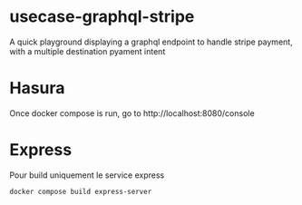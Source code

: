 # usecase-graphql-stripe
A quick playground displaying a graphql endpoint to handle stripe payment, with a multiple destination pyament intent

# Hasura
Once docker compose is run, go to
http://localhost:8080/console

# Express
Pour build uniquement le service express
```bash
docker compose build express-server
```